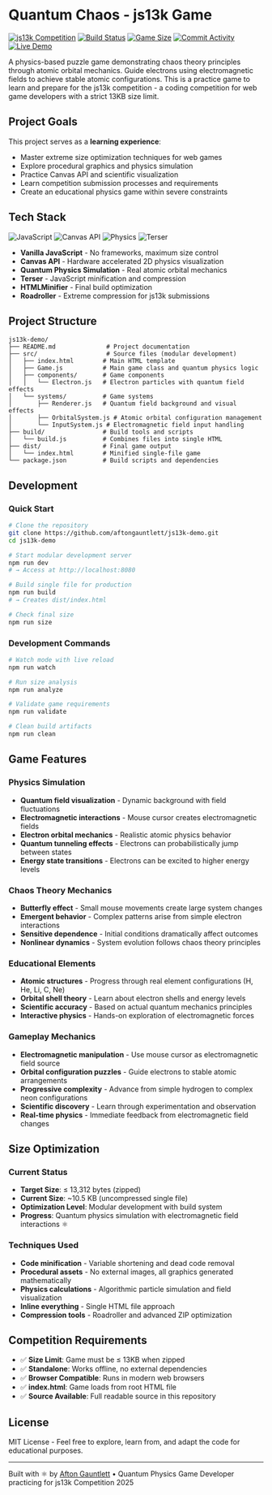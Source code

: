 # Quantum Chaos - js13k Game

[![js13k Competition](https://img.shields.io/badge/js13k-2025-orange?logo=javascript)](https://js13kgames.com/)
[![Build Status](https://img.shields.io/badge/build-ready-success?logo=github-actions)](https://github.com/aftongauntlett/js13k-demo/actions)
[![Game Size](https://img.shields.io/badge/size-%3C13KB-brightgreen?logo=webpack)](https://github.com/aftongauntlett/js13k-demo)
[![Commit Activity](https://img.shields.io/github/commit-activity/m/aftongauntlett/js13k-demo?logo=git)](https://github.com/aftongauntlett/js13k-demo/commits)
[![Live Demo](https://img.shields.io/badge/play-online-blue?logo=web)](https://aftongauntlett.github.io/js13k-demo)

A physics-based puzzle game demonstrating chaos theory principles through atomic orbital mechanics. Guide electrons using electromagnetic fields to achieve stable atomic configurations. This is a practice game to learn and prepare for the js13k competition - a coding competition for web game developers with a strict 13KB size limit.

## Project Goals

This project serves as a **learning experience**:

- Master extreme size optimization techniques for web games
- Explore procedural graphics and physics simulation
- Practice Canvas API and scientific visualization
- Learn competition submission processes and requirements
- Create an educational physics game within severe constraints

## Tech Stack

![JavaScript](https://img.shields.io/badge/JavaScript_ES6+-F7DF1E?style=flat&logo=javascript&logoColor=black)
![Canvas API](https://img.shields.io/badge/Canvas_API-FF6B6B?style=flat&logo=html5&logoColor=white)
![Physics](https://img.shields.io/badge/Physics_Engine-4285F4?style=flat&logo=atom&logoColor=white)
![Terser](https://img.shields.io/badge/Terser-000000?style=flat&logo=terser&logoColor=white)

- **Vanilla JavaScript** - No frameworks, maximum size control
- **Canvas API** - Hardware accelerated 2D physics visualization
- **Quantum Physics Simulation** - Real atomic orbital mechanics
- **Terser** - JavaScript minification and compression
- **HTMLMinifier** - Final build optimization
- **Roadroller** - Extreme compression for js13k submissions

## Project Structure

```
js13k-demo/
├── README.md              # Project documentation
├── src/                   # Source files (modular development)
│   ├── index.html        # Main HTML template
│   ├── Game.js           # Main game class and quantum physics logic
│   ├── components/       # Game components
│   │   └── Electron.js   # Electron particles with quantum field effects
│   └── systems/          # Game systems
│       ├── Renderer.js   # Quantum field background and visual effects
│       ├── OrbitalSystem.js # Atomic orbital configuration management
│       └── InputSystem.js # Electromagnetic field input handling
├── build/                # Build tools and scripts
│   └── build.js          # Combines files into single HTML
├── dist/                 # Final game output
│   └── index.html        # Minified single-file game
└── package.json          # Build scripts and dependencies
```

## Development

### Quick Start

```bash
# Clone the repository
git clone https://github.com/aftongauntlett/js13k-demo.git
cd js13k-demo

# Start modular development server
npm run dev
# → Access at http://localhost:8080

# Build single file for production
npm run build
# → Creates dist/index.html

# Check final size
npm run size
```

### Development Commands

```bash
# Watch mode with live reload
npm run watch

# Run size analysis
npm run analyze

# Validate game requirements
npm run validate

# Clean build artifacts
npm run clean
```

## Game Features

### Physics Simulation

- **Quantum field visualization** - Dynamic background with field fluctuations
- **Electromagnetic interactions** - Mouse cursor creates electromagnetic fields
- **Electron orbital mechanics** - Realistic atomic physics behavior
- **Quantum tunneling effects** - Electrons can probabilistically jump between states
- **Energy state transitions** - Electrons can be excited to higher energy levels

### Chaos Theory Mechanics

- **Butterfly effect** - Small mouse movements create large system changes
- **Emergent behavior** - Complex patterns arise from simple electron interactions
- **Sensitive dependence** - Initial conditions dramatically affect outcomes
- **Nonlinear dynamics** - System evolution follows chaos theory principles

### Educational Elements

- **Atomic structures** - Progress through real element configurations (H, He, Li, C, Ne)
- **Orbital shell theory** - Learn about electron shells and energy levels
- **Scientific accuracy** - Based on actual quantum mechanics principles
- **Interactive physics** - Hands-on exploration of electromagnetic forces

### Gameplay Mechanics

- **Electromagnetic manipulation** - Use mouse cursor as electromagnetic field source
- **Orbital configuration puzzles** - Guide electrons to stable atomic arrangements
- **Progressive complexity** - Advance from simple hydrogen to complex neon configurations
- **Scientific discovery** - Learn through experimentation and observation
- **Real-time physics** - Immediate feedback from electromagnetic field changes

## Size Optimization

### Current Status

- **Target Size**: ≤ 13,312 bytes (zipped)
- **Current Size**: ~10.5 KB (uncompressed single file)
- **Optimization Level**: Modular development with build system
- **Progress**: Quantum physics simulation with electromagnetic field interactions ⚛️

### Techniques Used

- **Code minification** - Variable shortening and dead code removal
- **Procedural assets** - No external images, all graphics generated mathematically
- **Physics calculations** - Algorithmic particle simulation and field visualization
- **Inline everything** - Single HTML file approach
- **Compression tools** - Roadroller and advanced ZIP optimization

## Competition Requirements

- ✅ **Size Limit**: Game must be ≤ 13KB when zipped
- ✅ **Standalone**: Works offline, no external dependencies
- ✅ **Browser Compatible**: Runs in modern web browsers
- ✅ **index.html**: Game loads from root HTML file
- ✅ **Source Available**: Full readable source in this repository

## License

MIT License - Feel free to explore, learn from, and adapt the code for educational purposes.

---

Built with ⚛️ by [Afton Gauntlett](https://github.com/aftongauntlett) • Quantum Physics Game Developer practicing for js13k Competition 2025
